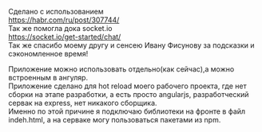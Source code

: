 Сделано с использованием  
https://habr.com/ru/post/307744/  
Так же помогла дока socket.io  
https://socket.io/get-started/chat/  
Так же спасибо моему другу и сенсею Ивану Фисунову за подсказки и сэкономленное время!  
  
Приложение можно использовать отдельно(как сейчас),а можно встроенным в ангуляр.  
Приложение сделано для hot reload моего рабочего проекта, где нет сборки на этапе разработки, а есть просто angularjs, разработческий сервак на express, нет никакого сборщика.  
Именно по этой причине я подключаю библиотеки на фронте в файл indeh.html, а на серваке могу пользоваться пакетами из npm.